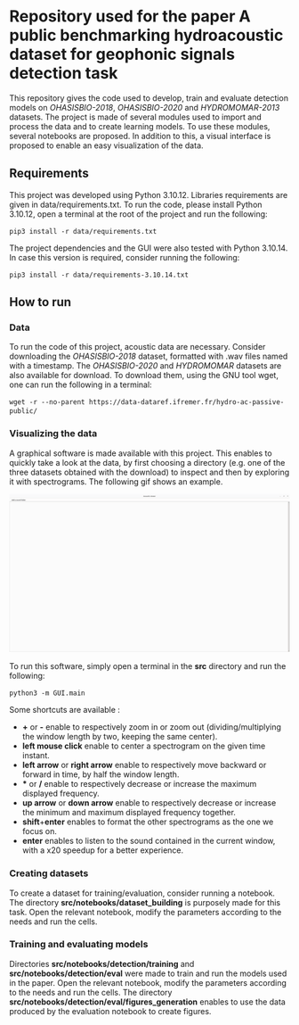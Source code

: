 # Repository used for the paper A public benchmarking hydroacoustic dataset for geophonic signals detection task
This repository gives the code used to develop, train and evaluate detection models on *OHASISBIO-2018*, 
*OHASISBIO-2020* and *HYDROMOMAR-2013* datasets.
The project is made of several modules used to import and process the data and to create learning models. To use these
modules, several notebooks are proposed. In addition to this, a visual interface is proposed to enable an easy
visualization of the data.

## Requirements
This project was developed using Python 3.10.12. Libraries requirements are given in data/requirements.txt.
To run the code, please install Python 3.10.12, open a terminal at the root of the project and run the following:
```
pip3 install -r data/requirements.txt
```

The project dependencies and the GUI were also tested with Python 3.10.14. In case this version is required, consider running the following:
```
pip3 install -r data/requirements-3.10.14.txt
```

## How to run
### Data
To run the code of this project, acoustic data are necessary. Consider downloading the *OHASISBIO-2018* dataset, formatted
with .wav files named with a timestamp. The *OHASISBIO-2020* and *HYDROMOMAR* datasets are also available for download.
To download them, using the GNU tool wget, one can run the following in a terminal:
```
wget -r --no-parent https://data-dataref.ifremer.fr/hydro-ac-passive-public/
```

### Visualizing the data
A graphical software is made available with this project. This enables to quickly take a look at the data, by first
choosing a directory (e.g. one of the three datasets obtained with the download) to inspect and then by exploring it 
with spectrograms. The following gif shows an example.

<p align="center">
  <img src="data/README/soft.gif" alt="Animated gif of the software" />
</p>

To run this software, simply open a terminal in the **src** directory and run the following:
```
python3 -m GUI.main
```

Some shortcuts are available : 
* **+** or **-** enable to respectively zoom in or zoom out (dividing/multiplying the window length by two, 
keeping the same center).
* **left mouse click** enable to center a spectrogram on the given time instant.
* **left arrow** or **right arrow** enable to respectively move backward or forward in time, by half the window length.
* <b>*</b> or **/** enable to respectively decrease or increase the maximum displayed frequency.
* **up arrow** or **down arrow** enable to respectively decrease or increase the minimum and maximum displayed 
frequency together.
* **shift**+**enter** enables to format the other spectrograms as the one we focus on.
* **enter** enables to listen to the sound contained in the current window, with a x20 speedup for a better experience.

### Creating datasets
To create a dataset for training/evaluation, consider running a notebook. The directory
**src/notebooks/dataset_building** is purposely made for this task. Open the relevant notebook, modify the parameters
according to the needs and run the cells.

### Training and evaluating models
Directories **src/notebooks/detection/training** and **src/notebooks/detection/eval** were made to train and run the
models used in the paper. Open the relevant notebook, modify the parameters according to the needs and run the cells.
The directory **src/notebooks/detection/eval/figures_generation** enables to use the data produced by the evaluation
notebook to create figures.
